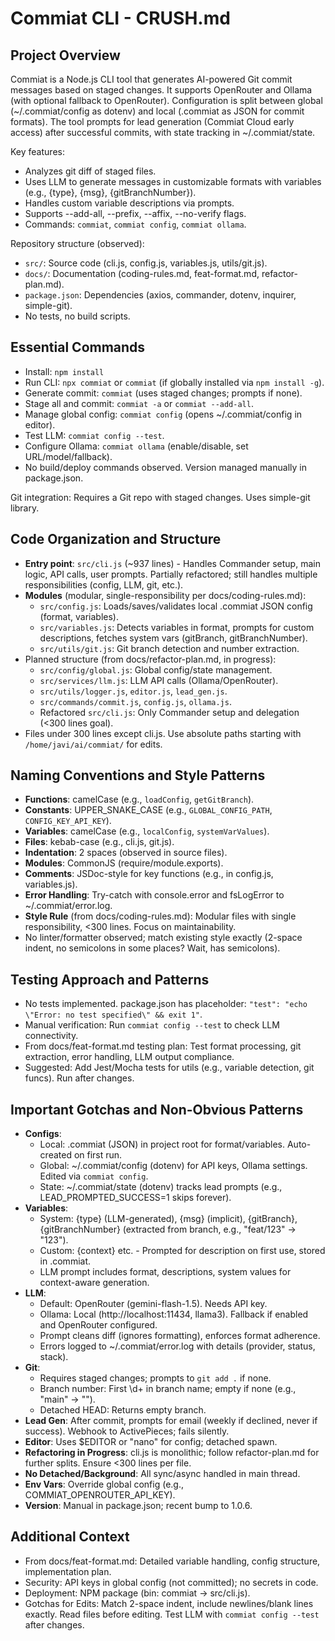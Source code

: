# Commiat CLI - CRUSH.md

## Project Overview
Commiat is a Node.js CLI tool that generates AI-powered Git commit messages based on staged changes. It supports OpenRouter and Ollama (with optional fallback to OpenRouter). Configuration is split between global (~/.commiat/config as dotenv) and local (.commiat as JSON for commit formats). The tool prompts for lead generation (Commiat Cloud early access) after successful commits, with state tracking in ~/.commiat/state.

Key features:
- Analyzes git diff of staged files.
- Uses LLM to generate messages in customizable formats with variables (e.g., {type}, {msg}, {gitBranchNumber}).
- Handles custom variable descriptions via prompts.
- Supports --add-all, --prefix, --affix, --no-verify flags.
- Commands: `commiat`, `commiat config`, `commiat ollama`.

Repository structure (observed):
- `src/`: Source code (cli.js, config.js, variables.js, utils/git.js).
- `docs/`: Documentation (coding-rules.md, feat-format.md, refactor-plan.md).
- `package.json`: Dependencies (axios, commander, dotenv, inquirer, simple-git).
- No tests, no build scripts.

## Essential Commands
- Install: `npm install`
- Run CLI: `npx commiat` or `commiat` (if globally installed via `npm install -g`).
- Generate commit: `commiat` (uses staged changes; prompts if none).
- Stage all and commit: `commiat -a` or `commiat --add-all`.
- Manage global config: `commiat config` (opens ~/.commiat/config in editor).
- Test LLM: `commiat config --test`.
- Configure Ollama: `commiat ollama` (enable/disable, set URL/model/fallback).
- No build/deploy commands observed. Version managed manually in package.json.

Git integration: Requires a Git repo with staged changes. Uses simple-git library.

## Code Organization and Structure
- **Entry point**: `src/cli.js` (~937 lines) - Handles Commander setup, main logic, API calls, user prompts. Partially refactored; still handles multiple responsibilities (config, LLM, git, etc.).
- **Modules** (modular, single-responsibility per docs/coding-rules.md):
  - `src/config.js`: Loads/saves/validates local .commiat JSON config (format, variables).
  - `src/variables.js`: Detects variables in format, prompts for custom descriptions, fetches system vars (gitBranch, gitBranchNumber).
  - `src/utils/git.js`: Git branch detection and number extraction.
- Planned structure (from docs/refactor-plan.md, in progress):
  - `src/config/global.js`: Global config/state management.
  - `src/services/llm.js`: LLM API calls (Ollama/OpenRouter).
  - `src/utils/logger.js`, `editor.js`, `lead_gen.js`.
  - `src/commands/commit.js`, `config.js`, `ollama.js`.
  - Refactored `src/cli.js`: Only Commander setup and delegation (<300 lines goal).
- Files under 300 lines except cli.js. Use absolute paths starting with `/home/javi/ai/commiat/` for edits.

## Naming Conventions and Style Patterns
- **Functions**: camelCase (e.g., `loadConfig`, `getGitBranch`).
- **Constants**: UPPER_SNAKE_CASE (e.g., `GLOBAL_CONFIG_PATH`, `CONFIG_KEY_API_KEY`).
- **Variables**: camelCase (e.g., `localConfig`, `systemVarValues`).
- **Files**: kebab-case (e.g., cli.js, git.js).
- **Indentation**: 2 spaces (observed in source files).
- **Modules**: CommonJS (require/module.exports).
- **Comments**: JSDoc-style for key functions (e.g., in config.js, variables.js).
- **Error Handling**: Try-catch with console.error and fsLogError to ~/.commiat/error.log.
- **Style Rule** (from docs/coding-rules.md): Modular files with single responsibility, <300 lines. Focus on maintainability.
- No linter/formatter observed; match existing style exactly (2-space indent, no semicolons in some places? Wait, has semicolons).

## Testing Approach and Patterns
- No tests implemented. package.json has placeholder: `"test": "echo \"Error: no test specified\" && exit 1"`.
- Manual verification: Run `commiat config --test` to check LLM connectivity.
- From docs/feat-format.md testing plan: Test format processing, git extraction, error handling, LLM output compliance.
- Suggested: Add Jest/Mocha tests for utils (e.g., variable detection, git funcs). Run after changes.

## Important Gotchas and Non-Obvious Patterns
- **Configs**:
  - Local: .commiat (JSON) in project root for format/variables. Auto-created on first run.
  - Global: ~/.commiat/config (dotenv) for API keys, Ollama settings. Edited via `commiat config`.
  - State: ~/.commiat/state (dotenv) tracks lead prompts (e.g., LEAD_PROMPTED_SUCCESS=1 skips forever).
- **Variables**:
  - System: {type} (LLM-generated), {msg} (implicit), {gitBranch}, {gitBranchNumber} (extracted from branch, e.g., "feat/123" -> "123").
  - Custom: {context} etc. - Prompted for description on first use, stored in .commiat.
  - LLM prompt includes format, descriptions, system values for context-aware generation.
- **LLM**:
  - Default: OpenRouter (gemini-flash-1.5). Needs API key.
  - Ollama: Local (http://localhost:11434, llama3). Fallback if enabled and OpenRouter configured.
  - Prompt cleans diff (ignores formatting), enforces format adherence.
  - Errors logged to ~/.commiat/error.log with details (provider, status, stack).
- **Git**:
  - Requires staged changes; prompts to `git add .` if none.
  - Branch number: First \d+ in branch name; empty if none (e.g., "main" -> "").
  - Detached HEAD: Returns empty branch.
- **Lead Gen**: After commit, prompts for email (weekly if declined, never if success). Webhook to ActivePieces; fails silently.
- **Editor**: Uses $EDITOR or "nano" for config; detached spawn.
- **Refactoring in Progress**: cli.js is monolithic; follow refactor-plan.md for further splits. Ensure <300 lines per file.
- **No Detached/Background**: All sync/async handled in main thread.
- **Env Vars**: Override global config (e.g., COMMIAT_OPENROUTER_API_KEY).
- **Version**: Manual in package.json; recent bump to 1.0.6.

## Additional Context
- From docs/feat-format.md: Detailed variable handling, config structure, implementation plan.
- Security: API keys in global config (not committed); no secrets in code.
- Deployment: NPM package (bin: commiat -> src/cli.js).
- Gotchas for Edits: Match 2-space indent, include newlines/blank lines exactly. Read files before editing. Test LLM with `commiat config --test` after changes.